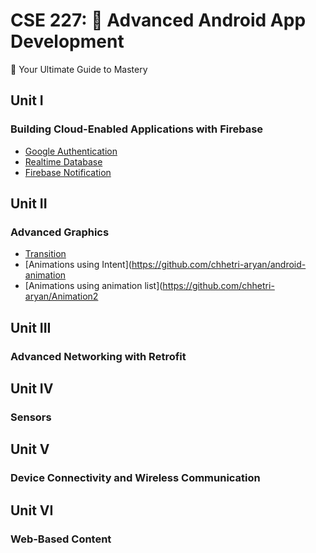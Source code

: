 # CSE 227: 🚀 Advanced Android App Development
🌟 Your Ultimate Guide to Mastery
## Unit I
### Building Cloud-Enabled Applications with Firebase
- [Google Authentication](https://github.com/chhetri-aryan/GoogleAuth)
- [Realtime Database](https://github.com/chhetri-aryan/RealtimeDb)
- [Firebase Notification](https://github.com/chhetri-aryan/FCM-Notification)

## Unit II
### Advanced Graphics
- [Transition](https://github.com/chhetri-aryan/android-transition)
- [Animations using Intent](https://github.com/chhetri-aryan/android-animation
- [Animations using animation list](https://github.com/chhetri-aryan/Animation2

## Unit III
### Advanced Networking with Retrofit

## Unit IV
### Sensors

## Unit V
### Device Connectivity and Wireless Communication

## Unit VI
### Web-Based Content

